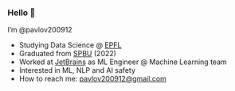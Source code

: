 ### Hello 👋
I’m @pavlov200912
- Studying Data Science @ [EPFL](https://www.epfl.ch/en/)
- Graduated from [SPBU](https://math-cs.spbu.ru/en/) (2022) 
- Worked at [JetBrains](https://www.jetbrains.com) as ML Engineer @ Machine Learning team
- Interested in ML, NLP and AI safety
- How to reach me: pavlov200912@gmail.com

<!---
pavlov200912/pavlov200912 is a ✨ special ✨ repository because its `README.md` (this file) appears on your GitHub profile.
You can click the Preview link to take a look at your changes.
--->
